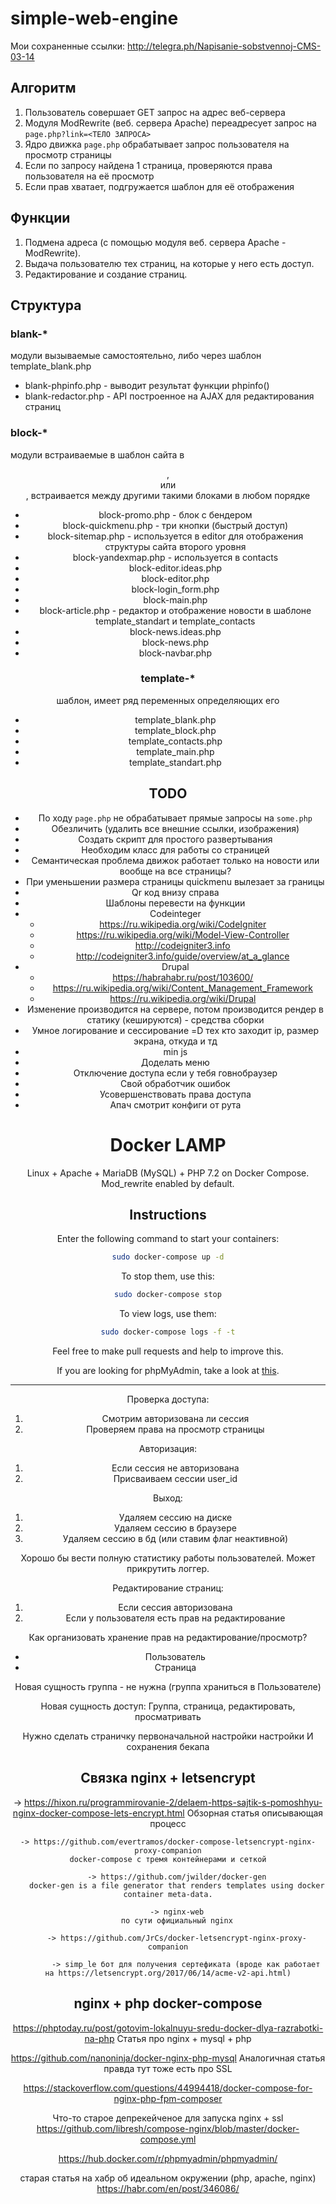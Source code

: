 # simple-web-engine

Мои сохраненные ссылки: http://telegra.ph/Napisanie-sobstvennoj-CMS-03-14

## Алгоритм

1. Пользователь совершает GET запрос на адрес веб-сервера
2. Модуля ModRewrite (веб. сервера Apache) переадресует запрос на `page.php?link=<ТЕЛО ЗАПРОСА>`
3. Ядро движка `page.php` обрабатывает запрос пользователя на просмотр страницы
4. Если по запросу найдена 1 страница, проверяются права пользователя на её просмотр
5. Если прав хватает, подгружается шаблон для её отображения

## Функции

1. Подмена адреса (с помощью модуля веб. сервера Apache - ModRewrite).
2. Выдача пользователю тех страниц, на которые у него есть доступ.
3. Редактирование и создание страниц.

## Структура

### blank-*

модули вызываемые самостоятельно, либо через шаблон template_blank.php

- blank-phpinfo.php - выводит результат функции phpinfo()
- blank-redactor.php - API построенное на AJAX для редактирования страниц

### block-*

модули встраиваемые в шаблон сайта в <header>, <main> или <footer>, встраивается между другими такими блоками в любом порядке

- block-promo.php - блок с бендером
- block-quickmenu.php - три кнопки (быстрый доступ)
- block-sitemap.php - используется в editor для отображения структуры сайта второго уровня
- block-yandexmap.php - используется в contacts
- block-editor.ideas.php
- block-editor.php
- block-login_form.php
- block-main.php
- block-article.php - редактор и отображение новости в шаблоне template_standart и template_contacts
- block-news.ideas.php
- block-news.php
- block-navbar.php

### template-*

шаблон, имеет ряд переменных определяющих его

- template_blank.php
- template_block.php
- template_contacts.php
- template_main.php
- template_standart.php

## TODO

* По ходу `page.php` не обрабатывает прямые запросы на `some.php`
* Обезличить (удалить все внешние ссылки, изображения)
* Создать скрипт для простого развертывания
* Необходим класс для работы со страницей
* Семантическая проблема движок работает только на новости или вообще на все страницы?
* При уменьшении размера страницы quickmenu вылезает за границы
* Qr код внизу справа
* Шаблоны перевести на функции
* Codeinteger
  * https://ru.wikipedia.org/wiki/CodeIgniter
  * https://ru.wikipedia.org/wiki/Model-View-Controller
  * http://codeigniter3.info
  * http://codeigniter3.info/guide/overview/at_a_glance
* Drupal
  * https://habrahabr.ru/post/103600/
  * https://ru.wikipedia.org/wiki/Content_Management_Framework
  * https://ru.wikipedia.org/wiki/Drupal
* Изменение производится на сервере, потом производится рендер в статику (кешируются) - средства сборки
* Умное логирование и сессирование =D тех кто заходит ip, размер экрана, откуда и тд
* min js
* Доделать меню
* Отключение доступа если у тебя говнобраузер
* Свой обработчик ошибок
* Усовершенствовать права доступа
* Апач смотрит конфиги от рута

# Docker LAMP

Linux + Apache + MariaDB (MySQL) + PHP 7.2 on Docker Compose. Mod_rewrite enabled by default.

## Instructions

Enter the following command to start your containers:

```bash
sudo docker-compose up -d
```

To stop them, use this:

```bash
sudo docker-compose stop
```

To view logs, use them:

```bash
sudo docker-compose logs -f -t
```

Feel free to make pull requests and help to improve this.

If you are looking for phpMyAdmin, take a look at [this](https://github.com/celsocelante/docker-lamp/issues/2).

___

Проверка доступа:

1. Смотрим авторизована ли сессия
2. Проверяем права на просмотр страницы

Авторизация:

1. Если сессия не авторизована
2. Присваиваем сессии user_id

Выход:

1. Удаляем сессию на диске
2. Удаляем сессию в браузере
3. Удаляем сессию в бд (или ставим флаг неактивной)

Хорошо бы вести полную статистику работы пользователей. Может прикрутить логгер.

Редактирование страниц:

1. Если сессия авторизована
2. Если у пользователя есть прав на редактирование

Как организовать хранение прав на редактирование/просмотр?

* Пользователь
* Страница

Новая сущность группа - не нужна (группа храниться в Пользователе)

Новая сущность доступ:
Группа, страница, редактировать, просматривать

Нужно сделать страничку первоначальной настройки настройки
И сохранения бекапа

## Связка nginx + letsencrypt

-> https://hixon.ru/programmirovanie-2/delaem-https-sajtik-s-pomoshhyu-nginx-docker-compose-lets-encrypt.html
Обзорная статья описывающая процесс

    -> https://github.com/evertramos/docker-compose-letsencrypt-nginx-proxy-companion
    docker-compose с тремя контейнерами и сеткой

        -> https://github.com/jwilder/docker-gen
        docker-gen is a file generator that renders templates using docker container meta-data.

        -> nginx-web
        по сути официальный nginx

        -> https://github.com/JrCs/docker-letsencrypt-nginx-proxy-companion

            -> simp_le бот для получения сертефиката (вроде как работает на https://letsencrypt.org/2017/06/14/acme-v2-api.html)

## nginx + php docker-compose

https://phptoday.ru/post/gotovim-lokalnuyu-sredu-docker-dlya-razrabotki-na-php
Статья про nginx + mysql + php

https://github.com/nanoninja/docker-nginx-php-mysql
Аналогичная статья правда тут тоже есть про SSL

https://stackoverflow.com/questions/44994418/docker-compose-for-nginx-php-fpm-composer

Что-то старое депрекейченое для запуска nginx + ssl
https://github.com/libresh/compose-nginx/blob/master/docker-compose.yml

https://hub.docker.com/r/phpmyadmin/phpmyadmin/

старая статья на хабр об идеальном окружении (php, apache, nginx)
https://habr.com/en/post/346086/
